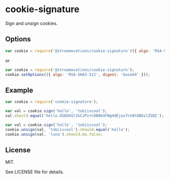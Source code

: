 
# cookie-signature

  Sign and unsign cookies.
  
## Options


```js
var cookie = require('@streamovations/cookie-signature')({ algo: 'RSA-SHA3-512', digest: 'base64' });
```
or

```js
var cookie = require('@streamovations/cookie-signature');
cookie.setOptions(({ algo: 'RSA-SHA3-512', digest: 'base64' }));
```

## Example

```js
var cookie = require('cookie-signature');

var val = cookie.sign('hello', 'tobiiscool');
val.should.equal('hello.DGDUkGlIkCzPz+C0B064FNgHdEjox7ch8tOBGslZ5QI');

var val = cookie.sign('hello', 'tobiiscool');
cookie.unsign(val, 'tobiiscool').should.equal('hello');
cookie.unsign(val, 'luna').should.be.false;
```

## License

MIT.

See LICENSE file for details.
